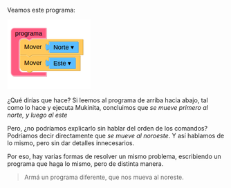 <gs-toolbox toolbox-url="https://raw.githubusercontent.com/MumukiProject/mumuki-guia-gobstones-primeros-programas-kids/master/toolbox.xml"></gs-toolbox>

Veamos este programa:

<img src="https://raw.githubusercontent.com/MumukiProject/mumuki-guia-gobstones-primeros-programas-kids/master/images/opcion3_1523542688151.png" alt="opcion3_1523542688151.png" width="auto" height="auto">

¿Qué dirías que hace? Si leemos al programa de arriba hacia abajo, tal como lo hace y ejecuta Mukinita, concluimos que _se mueve primero al norte, y luego al este_
 
Pero, ¿no podríamos explicarlo sin hablar del orden de los comandos? Podríamos decir directamente que  _se mueve al noroeste_. Y así hablamos de lo mismo, pero sin dar detalles innecesarios. 

Por eso, hay varias formas de resolver un mismo problema, escribiendo un programa que haga lo mismo, pero de distinta manera.

> Armá un programa diferente, que nos mueva al noreste.
